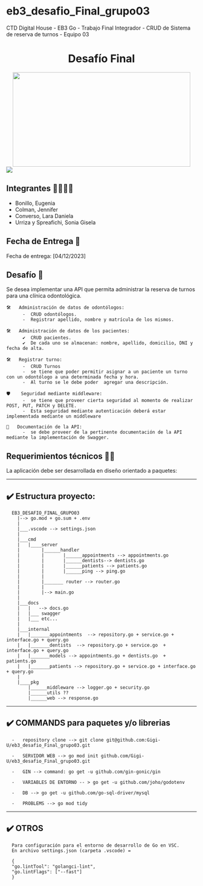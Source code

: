# eb3_desafio_Final_grupo03
CTD Digital House - EB3 Go  - Trabajo Final Integrador  - CRUD de Sistema de reserva de turnos - Equipo 03

<h1 align="center">Desafío Final</h1>

<div align="center">
  <img src="https://github.com/Gigi-U/eb3_desafio_Final_grupo03/assets/87839629/8634a63a-d2f2-4c08-b4a5-9c8c000502db" width="470" height="250">
</div>

<img src="https://img.shields.io/badge/Go-1.20+-00ADD8?style=for-the-badge&logo=go">
<div>   

  ## Integrantes 🤜🏼🤛🏼
  - Bonillo, Eugenia  
  - Colman, Jennifer
  - Converso, Lara Daniela
  - Urriza y Spreafichi, Sonia Gisela  
      
  ## Fecha de Entrega 📅
  Fecha de entrega: [04/12/2023]
</div>

<div>
  
  ## Desafío 🚀
  <p>
Se desea implementar una API que permita administrar la reserva de turnos para una clínica
odontológica.
  </p>

    🛠️   Administración de datos de odontólogos: 
          -  CRUD odontólogos. 
          -  Registrar apellido, nombre y matrícula de los mismos.    
     
    🛠️   Administración de datos de los pacientes:     
          ✔️  CRUD pacientes. 
          ✔️  De cada uno se almacenan: nombre, apellido, domicilio, DNI y fecha de alta. 
          
    🛠️   Registrar turno: 
          -  CRUD Turnos
          -  se tiene que poder permitir asignar a un paciente un turno con un odontólogo a una determinada fecha y hora. 
          -  Al turno se le debe poder  agregar una descripción. 

    🛡️    Seguridad mediante middleware: 
          -  se tiene que proveer cierta seguridad al momento de realizar POST, PUT, PATCH y DELETE. 
          -  Esta seguridad mediante autenticación deberá estar implementada mediante un middleware
    
    📝   Documentación de la API: 
          -  se debe proveer de la pertinente documentación de la API mediante la implementación de Swagger.

  ## Requerimientos técnicos 🚀🚀

La aplicación debe ser desarrollada en diseño orientado a paquetes:    
  
-------------------------------------------------------------------------------------------
✔️ Estructura proyecto: 
-------------------------------------------------------------------------------------------


      EB3_DESAFIO_FINAL_GRUPO03
        |--> go.mod + go.sum + .env
        |
        |___.vscode --> settings.json
        |   
        |___cmd
        |   |____server
        |        |______handler
        |        |       |______appointments --> appointments.go
        |        |       |______dentists--> dentists.go
        |        |       |______patients --> patients.go
        |        |       |______ping --> ping.go
        |        |
        |        |_______ router --> router.go
        |        |          
        |        |--> main.go
        |
        |___docs
        |   |   --> docs.go
        |   |___ swagger
        |   |___ etc...
        |
        |___internal
        |   |_______appointments  --> repository.go + service.go + interface.go + query.go
        |   |_______dentists  --> repository.go + service.go  + interface.go + query.go
        |   |_______models --> appointments.go + dentists.go  + patients.go 
        |   |_______patients --> repository.go + service.go + interface.go + query.go
        |
        |____pkg
            |______middleware --> logger.go + security.go
            |______utils ??
            |______web --> response.go


-------------------------------------------------------------------------------------------
✔️ COMMANDS para paquetes y/o librerias
-------------------------------------------------------------------------------------------
      -   repository clone --> git clone git@github.com:Gigi-U/eb3_desafio_Final_grupo03.git

      -   SERVIDOR WEB --> go mod init github.com/Gigi-U/eb3_desafio_Final_grupo03.git

      -   GIN --> command: go get -u github.com/gin-gonic/gin  

      -   VARIABLES DE ENTORNO -- > go get -u github.com/joho/godotenv

      -   DB --> go get -u github.com/go-sql-driver/mysql

      -   PROBLEMS --> go mod tidy


-------------------------------------------------------------------------------------------
✔️ OTROS
-------------------------------------------------------------------------------------------

      Para configuración para el entorno de desarrollo de Go en VSC.
      En archivo settings.json (carpeta .vscode) =

      {
      "go.lintTool": "golangci-lint",
      "go.lintFlags": ["--fast"]
      } 
